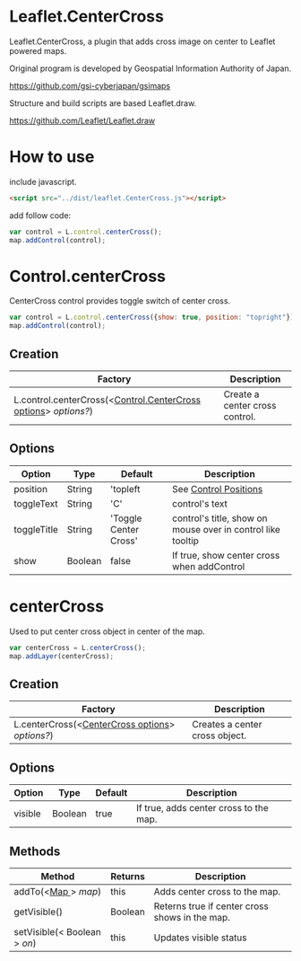 # Leaflet.CenterCross

Leaflet.CenterCross, a plugin that adds cross image on center to Leaflet powered maps.

Original program is developed by Geospatial Information Authority of Japan.

https://github.com/gsi-cyberjapan/gsimaps

Structure and build scripts are based Leaflet.draw.

https://github.com/Leaflet/Leaflet.draw

# How to use

include javascript.

```html
<script src="../dist/leaflet.CenterCross.js"></script>
```

add follow code:

```javascript
var control = L.control.centerCross();
map.addControl(control);
```

# Control.centerCross

CenterCross control provides toggle switch of center cross.

```javascript
var control = L.control.centerCross({show: true, position: "topright"});
map.addControl(control);
```

## Creation

|Factory|Description|
|-------|-----------|
|L.control.centerCross(<[Control.CenterCross options](#control_centercross_options)> *options?*)|Create a center cross control.|

## <a name="control_centercross_options"> Options

|Option|Type|Default|Description|
|------|----|-------|-----------|
|position|String|'topleft|See [Control Positions](http://leafletjs.com/reference.html#control-positions)|
|toggleText|String|'C'|control's text|
|toggleTitle|String|'Toggle Center Cross'|control's title, show on mouse over in control like tooltip|
|show|Boolean|false|If true, show center cross when addControl|


# centerCross

Used to put center cross object in center of the map.

```javascript
var centerCross = L.centerCross();
map.addLayer(centerCross);
```

## Creation

|Factory|Description|
|-------|-----------|
|L.centerCross(<[CenterCross options](#centercross_options)> *options?*)|Creates a center cross object.|

## <a name="centercross_options"> Options

|Option|Type|Default|Description|
|------|----|-------|-----------|
|visible|Boolean|true|If true, adds center cross to the map.|

## Methods

|Method|Returns|Description|
|------|-------|-----------|
|addTo(<[Map ](http://leafletjs.com/reference.html#map-class)> *map*)|this|Adds center cross to the map.|
|getVisible()|Boolean|Reterns true if center cross shows in the map.|
|setVisible(< Boolean > *on*)|this|Updates visible status|

